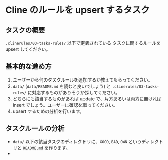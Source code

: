 # Cline のルールを upsert するタスク

## タスクの概要

`.clinerules/03-tasks-rules/` 以下で定義されている タスクに関するルールを upsert してください。

## 基本的な進め方

1. ユーザーから何のタスクルールを追加するか教えてもらってください。
2. `data/` (`data/README.md` を読むと良いでしょう) と `.clinerules/03-tasks-rules/` に対応するものがありそうか探してください。
3. どちらにも該当するものがあれば update で、片方あるいは両方に無ければ insert でしょう。ユーザーに確認を取ってください。
4. upsert するための分析を行います。

## タスクルールの分析

- `data/` 以下の該当タスクのディレクトリに、`GOOD`, `BAD`, `OWN` というディレクトリと `README.md` を作ります。
- 